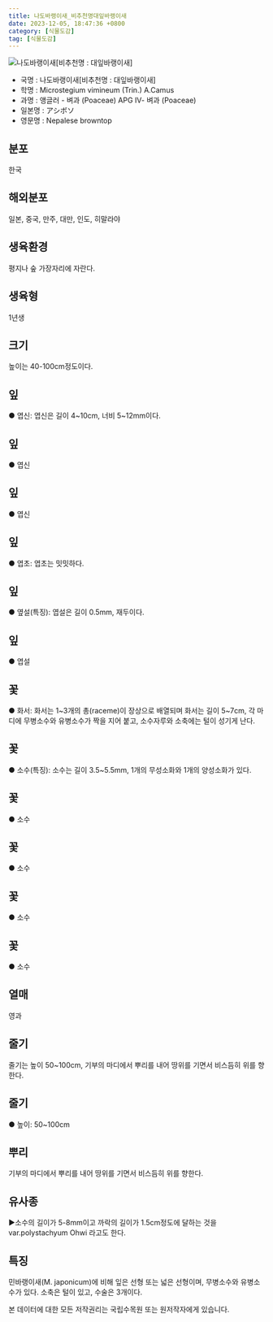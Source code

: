 ```yaml
---
title: 나도바랭이새_비추천명대잎바랭이새
date: 2023-12-05, 18:47:36 +0800
category: [식물도감]
tag: [식물도감]
---
```




![나도바랭이새[비추천명 : 대잎바랭이새]](http://www.nature.go.kr/fileUpload/plants/basic/Gramineae/Microstegium/14572/14572_1_th2.JPG)
- 국명 : 나도바랭이새[비추천명 : 대잎바랭이새]
- 학명 : Microstegium vimineum (Trin.) A.Camus
- 과명 : 앵글러 - 벼과 (Poaceae) APG Ⅳ- 벼과 (Poaceae)
- 일본명 : アシボソ
- 영문명 : Nepalese browntop


## 분포
한국
## 해외분포
일본, 중국, 만주, 대만, 인도, 히말라야
## 생육환경
평지나 숲 가장자리에 자란다.
## 생육형
1년생
## 크기
높이는 40-100cm정도이다.
## 잎
● 엽신: 엽신은 길이 4~10cm, 너비 5~12mm이다.
## 잎
● 엽신
## 잎
● 엽신
## 잎
● 엽초: 엽초는 밋밋하다.
## 잎
● 옆설(특징): 엽설은 길이 0.5mm, 재두이다.
## 잎
● 엽설
## 꽃
● 화서: 화서는 1~3개의 총(raceme)이 장상으로 배열되며 화서는 길이 5~7cm, 각 마디에 무병소수와 유병소수가 짝을 지어 붙고, 소수자루와 소축에는 털이 성기게 난다.
## 꽃
● 소수(특징): 소수는 길이 3.5~5.5mm, 1개의 무성소화와 1개의 양성소화가 있다.
## 꽃
● 소수
## 꽃
● 소수
## 꽃
● 소수
## 꽃
● 소수
## 열매
영과
## 줄기
줄기는 높이 50~100cm, 기부의 마디에서 뿌리를 내어 땅위를 기면서 비스듬히 위를 향한다.
## 줄기
● 높이: 50~100cm
## 뿌리
기부의 마디에서 뿌리를 내어 땅위를 기면서 비스듬히 위를 향한다.
## 유사종
▶소수의 길이가 5-8mm이고 까락의 길이가 1.5cm정도에 달하는 것을 var.polystachyum Ohwi 라고도 한다.
## 특징
민바랭이새(M. japonicum)에 비해 잎은 선형 또는 넓은 선형이며, 무병소수와 유병소수가 있다. 소축은 털이 있고, 수술은 3개이다.






본 데이터에 대한 모든 저작권리는 국립수목원 또는 원저작자에게 있습니다.
